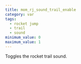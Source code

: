 ```yaml
---
title: mom_rj_sound_trail_enable
category: var
tags:
  - rocket jump
  - trail
  - sound
minimum_value: 0
maximum_value: 1
---
```


Toggles the rocket trail sound.